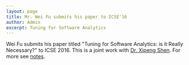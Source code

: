 ```yaml
---
layout: page
title: Mr. Wei Fu submits his paper to ICSE'16
author: Admin
excerpt: Tuning for Software Analytics
---
```

Wei Fu submits his paper titled "Tuning for Software Analytics: is it Really Necessary?" to ICSE 2016. This is a joint work with [Dr. Xipeng Shen](http://people.engr.ncsu.edu/xshen5/). For more see [notes]({{site.url}}/projects/2015/08/31/Tuning/). 


